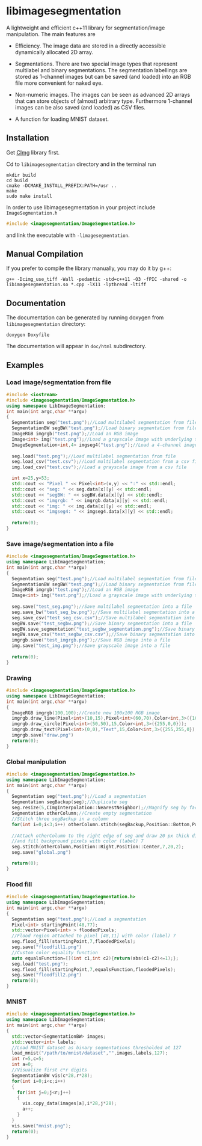 # libimagesegmentation
A lightweight and efficient c++11 library for segmentation/image manipulation. The main features are

* Efficiency. The image data are stored in a directly accessible dynamically allocated 2D array.

* Segmentations. There are two special image types that represent multilabel and binary segmentations.
  The segmentation labellings are stored as 1-channel images but can be saved (and loaded) into an RGB file more
  convenient for naked eye.

* Non-numeric images. The images can be seen as advanced 2D arrays that can store objects of (almost)
  arbitrary type. Furthermore 1-channel images can be also saved (and loaded) as CSV files. 

* A function for loading MNIST dataset.

## Installation
Get [CImg](https://github.com/dtschump/CImg) library first.

Cd to `libimagesegmentation` directory and in the terminal run

```Shell
mkdir build
cd build
cmake -DCMAKE_INSTALL_PREFIX:PATH=/usr ..
make
sudo make install
```

In order to use libimagesegmentation in your project include `ImageSegmentation.h`
```C++
#include <imagesegmentation/ImageSegmentation.h>
```
and link the executable with `-limagesegmentation`.

## Manual Compilation
If you prefer to compile the library manually, you may do it by g++:

```Shell
g++ -Dcimg_use_tiff -Wall -pedantic -std=c++11 -O3 -fPIC -shared -o libimagesegmentation.so *.cpp -lX11 -lpthread -ltiff
```

## Documentation
The documentation can be generated by running doxygen from `libimagesegmentation` directory:

```Shell
doxygen Doxyfile
```

The documentation will appear in `doc/html` subdirectory.


## Examples
### Load image/segmentation from file

```C++
#include <iostream>
#include <imagesegmentation/ImageSegmentation.h>
using namespace LibImageSegmentation;
int main(int argc,char **argv)
{
  Segmentation seg("test.png");//Load multilabel segmentation from file
  SegmentationBW segBW("test.png");//Load binary segmentation from file
  ImageRGB imgrgb("test.png");//Load an RGB image
  Image<int> img("test.png");//Load a grayscale image with underlying type int
  ImageSegmentation<int,4> imgseg4("test.png");//Load a 4-channel image with underlying type int
  
  seg.load("test.png");//Load multilabel segmentation from file
  seg.load_csv("test.csv");//Load multilabel segmentation from a csv file
  img.load_csv("test.csv");//Load a grayscale image from a csv file

  int x=25,y=53;
  std::cout << "Pixel " << Pixel<int>(x,y) << ":" << std::endl;
  std::cout << "seg: " << seg.data[x][y] << std::endl;
  std::cout << "segBW: " << segBW.data[x][y] << std::endl;
  std::cout << "imgrgb: " << imgrgb.data[x][y] << std::endl;
  std::cout << "img: " << img.data[x][y] << std::endl;
  std::cout << "imgseg4: " << imgseg4.data[x][y] << std::endl;
  
  return(0);
}
```

### Save image/segmentation into a file
```C++
#include <imagesegmentation/ImageSegmentation.h>
using namespace LibImageSegmentation;
int main(int argc,char **argv)
{
  Segmentation seg("test.png");//Load multilabel segmentation from file
  SegmentationBW segBW("test.png");//Load binary segmentation from file
  ImageRGB imgrgb("test.png");//Load an RGB image
  Image<int> img("test.png");//Load a grayscale image with underlying type int
  
  seg.save("test_seg.png");//Save multilabel segmentation into a file
  seg.save_bw("test_seg_bw.png");//Save multilabel segmentation into a file as binary segmentation
  seg.save_csv("test_seg_csv.csv");//Save multilabel segmentation into a CSV file
  segBW.save("test_segbw.png");//Save binary segmentation into a file
  segBW.save_segmentation("test_segbw_segmentation.png");//Save binary segmentation into a file as multilabel segmentation
  segBW.save_csv("test_segbw_csv.csv");//Save binary segmentation into a CSV file
  imgrgb.save("test_imgrgb.png");//Save RGB image into a file
  img.save("test_img.png");//Save grayscale image into a file
  
  return(0);
}
```

### Drawing
```C++
#include <imagesegmentation/ImageSegmentation.h>
using namespace LibImageSegmentation;
int main(int argc,char **argv)
{
  ImageRGB imgrgb(100,100);//Create new 100x100 RGB image
  imgrgb.draw_line(Pixel<int>(10,15),Pixel<int>(60,70),Color<int,3>({108,164,64}));
  imgrgb.draw_circle(Pixel<int>(50,50),15,Color<int,3>({255,0,0}));
  imgrgb.draw_text(Pixel<int>(0,0),"Text",15,Color<int,3>({255,255,0}),Color<int,3>({24,24,24}));
  imgrgb.save("draw.png")
  return(0);
}
```

### Global manipulation
```C++
#include <imagesegmentation/ImageSegmentation.h>
using namespace LibImageSegmentation;
int main(int argc,char **argv)
{
  Segmentation seg("test.png");//Load a segmentation
  Segmentation segBackup(seg);//Duplicate seg
  seg.resize(5,CImgInterpolation::NearestNeighbor);//Magnify seg by factor 5
  Segmentation otherColumn;//Create empty segmentation
  //Stitch three segBackup in a column
  for(int i=0;i<3;i++) otherColumn.stitch(segBackup,Position::Bottom,Position::Left);
 
  //Attach otherColumn to the right edge of seg and draw 20 px thick dividing line using color (label) 2
  //and fill background pixels with color (label) 7
  seg.stitch(otherColumn,Position::Right,Position::Center,7,20,2);
  seg.save("global.png")

  return(0);
}
```

### Flood fill
```C++
#include <imagesegmentation/ImageSegmentation.h>
using namespace LibImageSegmentation;
int main(int argc,char **argv)
{
  Segmentation seg("test.png");//Load a segmentation
  Pixel<int> startingPoint(48,77);
  std::vector<Pixel<int> > floodedPixels;
  //Flood region attached to pixel [48,11] with color (label) 7
  seg.flood_fill(startingPoint,7,floodedPixels);
  seg.save("floodfill1.png")
  //Custom color equality function
  auto equalsFunction=[](int c1,int c2){return(abs(c1-c2)<=1);};
  seg.load("test.png");
  seg.flood_fill(startingPoint,7,equalsFunction,floodedPixels);
  seg.save("floodfill2.png")
  return(0);
}
```

### MNIST
```C++
#include <imagesegmentation/ImageSegmentation.h>
using namespace LibImageSegmentation;
int main(int argc,char **argv)
{
  std::vector<SegmentationBW> images;
  std::vector<int> labels;
  //Load MNIST dataset as binary segmentations thresholded at 127
  load_mnist("/path/to/mnist/dataset","",images,labels,127);
  int r=5,c=5;
  int a=0;
  //Visualize first c*r digits
  SegmentationBW vis(c*28,r*28);
  for(int i=0;i<c;i++)
  {
    for(int j=0;j<r;j++)
    {
      vis.copy_data(images[a],i*28,j*28);
      a++;
    }
  }
  vis.save("mnist.png");
  return(0);
}
```


